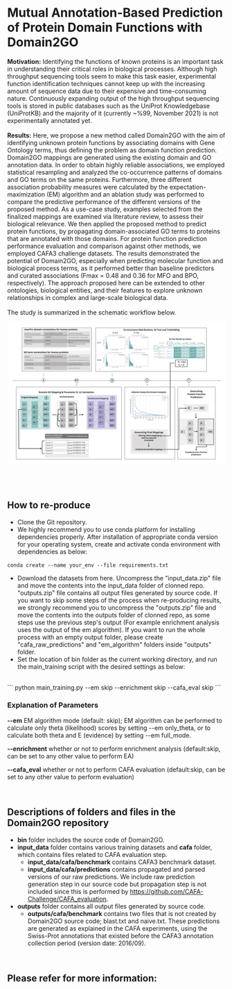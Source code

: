 # Mutual Annotation-Based Prediction of Protein Domain Functions with Domain2GO

**Motivation:** Identifying the functions of known proteins is an important task in understanding their critical roles in biological processes. Although high throughput sequencing tools seem to make this task easier, experimental function identification techniques cannot keep up with the increasing amount of sequence data due to their expensive and time-consuming nature. Continuously expanding output of the high throughput sequencing tools is stored in public databases such as the UniProt Knowledgebase (UniProtKB) and the majority of it (currently ~%99, November 2021) is not experimentally annotated yet.  
<br/>
**Results:** Here, we propose a new method called Domain2GO with the aim of identifying unknown protein functions by associating domains with Gene Ontology terms, thus defining the problem as domain function prediction. Domain2GO mappings are generated using the existing domain and GO annotation data. In order to obtain highly reliable associations, we employed statistical resampling and analyzed the co-occurrence patterns of domains and GO terms on the same proteins. Furthermore, three different association probability measures were calculated by the expectation-maximization (EM) algorithm and an ablation study was performed to compare the predictive performance of the different versions of the proposed method. As a use-case study, examples selected from the finalized mappings are examined via literature review, to assess their biological relevance. We then applied the proposed method to predict protein functions, by propagating domain-associated GO terms to proteins that are annotated with those domains. For protein function prediction performance evaluation and comparison against other methods, we employed CAFA3 challenge datasets. The results demonstrated the potential of Domain2GO, especially when predicting molecular function and biological process terms, as it performed better than baseline predictors and curated associations (Fmax = 0.48 and 0.36 for MFO and BPO, respectively). The approach proposed here can be extended to other ontologies, biological entities, and their features to explore unknown relationships in complex and large-scale biological data.  
<br/>
The study is summarized in the schematic workflow below.

![alt text for screen readers](/figures/full_methodology.png "schematic workflow of the Domain2GO")

<br/><br/>

## How to re-produce

- Clone the Git repository.
- We highly recommend you to use conda platform for installing dependencies properly. After installation of appropriate conda version for your operating system, create and activate conda environment with dependencies as below:

```
conda create --name your_env --file requirements.txt
```

- Download the datasets from here. Uncompress the "input_data.zip" file and move the contents into the input_data folder of clonned repo. "outputs.zip" file contains all output files generated by source code. If you want to skip some steps of the process when re-producing results, we strongly recommend you to uncompress the "outputs.zip" file and move the contents into the outputs folder of clonned repo, as some steps use the previous step's output (For example enrichment analysis uses the output of the em algorithm). If you want to run the whole process with an empty output folder, please create "cafa_raw_predictions" and "em_algorithm" folders inside "outputs" folder.
- Set the location of bin folder as the current working directory, and run the main_training script with the desired settings as below:
<br/>
```
python main_training.py --em skip --enrichment skip --cafa_eval skip
```

### Explanation of Parameters
**--em** EM algorithm mode (default: skip); EM algorithm can be performed to calculate only theta (likelihood) scores by setting --em only_theta, or to calculate both theta and E (evidence) by setting --em full_mode.

**--enrichment** whether or not to perform enrichment analysis (default:skip, can be set to any other value to perform EA)

**--cafa_eval** whether or not to perform CAFA evaluation (default:skip, can be set to any other value to perform evaluation)

<br/>

## Descriptions of folders and files in the Domain2GO repository

- **bin** folder includes the source code of Domain2GO.
- **input_data** folder contains various training datasets and **cafa** folder, which contains files related to CAFA evaluation step.
  - **input_data/cafa/benchmark** contains CAFA3 benchmark dataset.
  - **input_data/cafa/predictions** contains propagated and parsed versions of our raw predictions. We include raw prediction generation step in our source code but propagation step is not included since this is performed by https://github.com/CAFA-Challenge/CAFA_evaluation.
- **outputs** folder contains all output files generated by source code.
  - **outputs/cafa/benchmark** contains two files that is not created by Domain2GO source code; blast.txt and naive.txt. These predictions are generated as explained in the CAFA experiments, using the Swiss-Prot annotations that existed before the CAFA3 annotation collection period (version date: 2016/09).

<br/>

## Please refer for more information:


